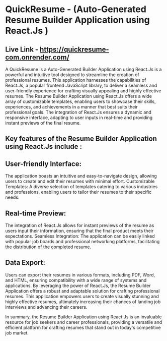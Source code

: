 # QuickResume - (Auto-Generated Resume Builder Application using React.Js ) 
## Live Link - https://quickresume-com.onrender.com/

A QuickResume is a Auto-Generated Builder Application using React.Js is a powerful and intuitive tool designed to streamline the creation of professional resumes. This application harnesses the capabilities of React.Js, a popular frontend JavaScript library, to deliver a seamless and user-friendly experience for crafting visually appealing and highly effective resumes.
The Resume Builder Application using React.Js offers a wide array of customizable templates, enabling users to showcase their skills, experiences, and achievements in a manner that best suits their professional goals. The integration of React.Js ensures a dynamic and responsive interface, adapting to user inputs in real-time and providing instant previews of the final resume.

## Key features of the Resume Builder Application using React.Js include :

## User-friendly Interface: 
The application boasts an intuitive and easy-to-navigate design, allowing users to create and edit their resumes with minimal effort.
Customizable Templates: A diverse selection of templates catering to various industries and professions, enabling users to tailor their resumes to their specific needs.
## Real-time Preview: 
The integration of React.Js allows for instant previews of the resume as users input their information, ensuring that the final product meets their expectations.
Seamless Integration: The application can be easily linked with popular job boards and professional networking platforms, facilitating the distribution of the completed resume.
## Data Export: 
Users can export their resumes in various formats, including PDF, Word, and HTML, ensuring compatibility with a wide range of systems and applications.
By leveraging the power of React.Js, the Resume Builder Application offers a robust and adaptable solution for crafting professional resumes. This application empowers users to create visually stunning and highly effective resumes, ultimately increasing their chances of landing job interviews and advancing their careers.

In summary, the Resume Builder Application using React.Js is an invaluable resource for job seekers and career professionals, providing a versatile and efficient platform for crafting resumes that stand out in today's competitive job market.

